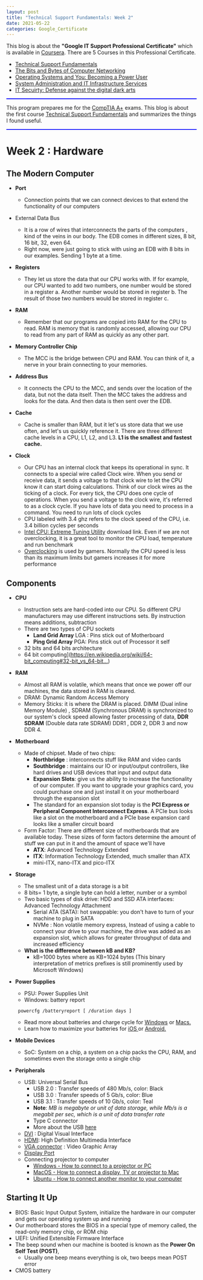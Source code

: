 ```yaml
---
layout: post
title: "Technical Support Fundamentals: Week 2"
date: 2021-05-22
categories: Google_Certificate
---
```

This blog is about the **"Google IT Support Professional Certificate"** which is available in [Coursera](https://www.coursera.org/professional-certificates/google-it-support). There are 5 Courses in this Professional Certificate.
* [Technical Support Fundamentals](https://www.coursera.org/learn/technical-support-fundamentals?specialization=google-it-support)
* [The Bits and Bytes of Computer Networking](https://www.coursera.org/learn/computer-networking?specialization=google-it-support)
* [Operating Systems and You: Becoming a Power User](https://www.coursera.org/learn/os-power-user?specialization=google-it-support)
* [System Administration and IT Infrastructure Services](https://www.coursera.org/learn/system-administration-it-infrastructure-services?specialization=google-it-support)
* [IT Secuirty: Defense against the digital dark arts](https://www.coursera.org/learn/it-security?specialization=google-it-support)
<hr style="height:2px;border-width:0;color:blue;background-color:blue">

This program prepares me for the [CompTIA A+](https://www.comptia.org/certifications/a) exams. This blog is about the first course [Technical Support Fundamentals](https://www.coursera.org/learn/technical-support-fundamentals?specialization=google-it-support) and summarizes the things I found useful.
<hr style="height:2px;border-width:0;color:blue;background-color:blue">

# Week 2 : Hardware

## The Modern Computer

* **Port** 
  * Connection points that we can  connect devices to that extend the functionality of our computers
* External Data Bus
  * It is a row of wires that interconnects the parts of the computers , kind of the veins in our body. The EDB comes in different sizes, 8 bit, 16 bit, 32, even 64.
  * Right now, were just going to stick with using an EDB with 8 bits in our examples. Sending 1 byte at a time.

* **Registers**
  * They let us store the data that our CPU works with. If for example, our CPU wanted to add two numbers, one number would be stored in a register a. Another number would be stored in register b. The result of those two numbers would be stored in register c.
* **RAM** 
  * Remember that our programs are copied into RAM for the CPU to read. RAM is memory that is randomly accessed, allowing our CPU to read from any part of RAM as quickly as any other part.

* **Memory Controller Chip**
  * The MCC is the bridge between CPU and RAM. You can think of it, a nerve in your brain connecting to your memories.

* **Address Bus**
  * It connects the CPU to the MCC, and sends over the location of the data, but not the data itself. Then the MCC takes the address and looks for the data. And then data is then sent over the EDB.

* **Cache**
  * Cache is smaller than RAM, but it let's us store data that we use often, and let's us quickly reference it. There are three different cache levels in a CPU, L1, L2, and L3. **L1 is the smallest and fastest cache.**
* **Clock**
  * Our CPU has an internal clock that keeps its operational in sync. It connects to a special wire called Clock wire. When you send or receive data, it sends a voltage to that clock wire to let the CPU know it can start doing calculations. Think of our clock wires as the ticking of a clock. For every tick, the CPU does one cycle of operations. When you send a voltage to the clock wire, it's referred to as a clock cycle. If you have lots of data you need to process in a command. You need to run lots of clock cycles
  * CPU labeled with 3.4 ghz refers to the clock speed of the CPU, i.e. 3.4 billion cycles per seconds
  * [Intel CPU: Extreme Tuning Utility](https://downloadcenter.intel.com/download/29183/Intel-Extreme-Tuning-Utility-Intel-XTU-) download link. Even if we are not overclocking, it is a great tool to monitor the CPU load, temperature and run benchmark
  * [Overclocking](https://www.digitaltrends.com/computing/how-to-overclock-your-cpu/) is used by gamers. Normally the CPU speed is less than its maximum limits but gamers increases it for more performance

## Components

* **CPU**
  * Instruction sets are hard-coded into our CPU. So different CPU manufacturers may use different instructions sets. By instruction means additions, subtraction
  * There are two types of  CPU sockets
    * **Land Grid Array** LGA : Pins stick out of Motherboard
    * **Ping Grid Array** PGA: Pins stick out of Processor it self
  * 32 bits and 64 bits architecture
  * 64 bit computing](https://en.wikipedia.org/wiki/64-bit_computing#32-bit_vs_64-bit…)

* **RAM**
  * Almost all RAM is volatile, which means that once we power off our machines, the data stored in RAM is cleared.
  * DRAM: Dynamic Random Access Memory
  * Memory Sticks:  it is where the DRAM is placed. DIMM (Dual inline Memory Module) , SDRAM (Synchronous DRAM) is synchronized to our system's clock speed allowing faster processing of data, **DDR SDRAM** (Double data rate SDRAM)  DDR1 , DDR 2, DDR 3 and now DDR 4.

* **Motherboard** 
  * Made of chipset. Made of two chips:
    * **Northbridge** : interconnects stuff like RAM and video cards
    * **Southbridge** : maintains our IO or input/output controllers, like hard drives and USB devices that input and output data
    * **Expansion Slots**:  give us the ability to increase the functionality of our computer. If you want to upgrade your graphics card, you could purchase one and just install it on your motherboard through the expansion slot
    * The standard for an expansion slot today is the **PCI Express or Peripheral Component Interconnect Express**. A PCIe bus looks like a slot on the motherboard and a PCIe base expansion card looks like a smaller circuit board
  * Form Factor:  There are different size of motherboards that are available today. These sizes of form factors determine the amount of stuff we can put in it and the amount of space we'll have
    * **ATX**: Advanced Technology Extended
    * **ITX**:  Information Technology Extended, much smaller than ATX
    * mini-ITX, nano-ITX and pico-ITX

* **Storage**
  * The smallest unit of a data storage is a bit
  * 8 bits= 1 byte, a single byte can hold a letter, number or a symbol
  * Two basic types of disk drive: HDD and SSD
   ATA interfaces: Advanced Technology Attachment 
    * Serial ATA (SATA): hot swappable: you don't have to turn of your machine to plug in SATA
    * NVMe : Non volatile memory express, Instead of using a cable to connect your drive to your machine, the drive was added as an expansion slot, which allows for greater throughput of data and increased efficiency
  * **What is the difference between kB and KB?**
    * kB=1000 bytes where as KB=1024 bytes (This binary interpretation of metrics prefixes is still prominently used by Microsoft Windows)

* **Power Supplies**
  * PSU: Power Supplies Unit
  * Windows: battery report

   ```
    powercfg /batteryreport [ /duration days ]
  ```
  * Read more about batteries and charge cycle for  [Windows](https://docs.microsoft.com/windows-hardware/design/device-experiences/powercfg-command-line-options#option_batteryreport) or [Macs.](https://support.apple.com/HT201585)
  * Learn how to maximize your batteries for [iOS ](https://www.apple.com/batteries/maximizing-performance/)or [Android.](https://support.google.com/android/answer/7664358)

* **Mobile Devices**
  * SoC: System on a chip, a system on a chip packs the CPU, RAM, and sometimes even the storage onto a single chip

* **Peripherals**
  * USB: Universal Serial Bus
    * USB 2.0 : Transfer speeds of 480 Mb/s, color: Black
    * USB 3.0 : Transfer speeds of 5 Gb/s, color: Blue
    * USB 3.1 : Transfer speeds of 10 Gb/s, color: Teal
    * **Note**: *MB is megabyte or unit of data storage, while Mb/s is a megabit per sec, which is a unit of data transfer rate*
    * Type C connector
    * More about the USB [here](https://en.wikipedia.org/wiki/USB)
  * [DVI](https://en.wikipedia.org/wiki/Digital_Visual_Interface#Connector) : Digital Visual Interface
  * [HDMI](https://en.wikipedia.org/wiki/HDMI#Connectors): High Definition Multimedia Interface
  * [VGA connector](https://en.wikipedia.org/wiki/VGA_connector) : Video Graphic Array
  * [Display Port](https://en.wikipedia.org/wiki/DisplayPort#Full-size_DisplayPort_connector)
  * Connecting projector to computer
    * [Windows - How to connect to a projector or PC](https://support.microsoft.com/help/27911/windows-10-connect-to-a-projector-or-pc)
    * [MacOS - How to connect a display, TV or projector to Mac](https://support.apple.com/guide/mac-help/mchl5fdd37ce/mac)
    * [Ubuntu - How to connect another monitor to your computer](https://help.ubuntu.com/stable/ubuntu-help/display-dual-monitors.html)

## Starting It Up

* BIOS: Basic Input Output System, initialize the hardware in our computer and gets our operating system up and running
* Our motherboard stores the BIOS in a special type of memory called, the read-only memory chip, or ROM chip
* UEFI: Unified Extensible Firmware Interface
* The beep sound when our machine is booted is known as the **Power On Self Test (POST)**, 
  * Usually one beep means everything is ok, two beeps mean POST error
* CMOS battery




